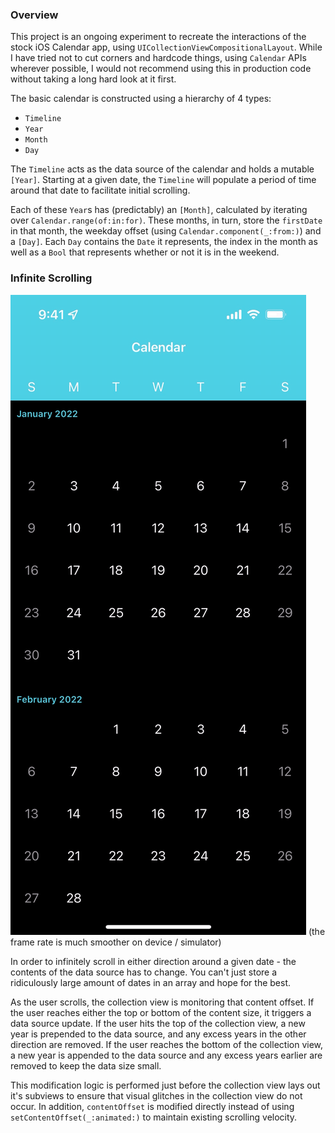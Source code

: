 ### Overview

This project is an ongoing experiment to recreate the interactions of the stock iOS Calendar app, using `UICollectionViewCompositionalLayout`. While I have tried not to cut corners and hardcode things, using `Calendar` APIs wherever possible, I would not recommend using this in production code without taking a long hard look at it first.

The basic calendar is constructed using a hierarchy of 4 types:
- `Timeline`
- `Year`
- `Month`
- `Day`

The `Timeline` acts as the data source of the calendar and holds a mutable `[Year]`. Starting at a given date, the `Timeline` will populate a period of time around that date to facilitate initial scrolling.

Each of these `Year`s has (predictably) an `[Month]`, calculated by iterating over `Calendar.range(of:in:for)`. These months, in turn, store the `firstDate` in that month, the weekday offset (using `Calendar.component(_:from:)`) and a `[Day]`. Each `Day` contains the `Date` it represents, the index in the month as well as a `Bool` that represents whether or not it is in the weekend.

### Infinite Scrolling

![Demo of infinite scrolling collection view](./docs/Images/CompositionalCalendar.gif)
(the frame rate is much smoother on device / simulator)


In order to infinitely scroll in either direction around a given date - the contents of the data source has to change. You can't just store a ridiculously large amount of dates in an array and hope for the best.

As the user scrolls, the collection view is monitoring that content offset. If the user reaches either the top or bottom of the content size, it triggers a data source update. If the user hits the top of the collection view, a new year is prepended to the data source, and any excess years in the other direction are removed. If the user reaches the bottom of the collection view, a new year is appended to the data source and any excess years earlier are removed to keep the data size small.

This modification logic is performed just before the collection view lays out it's subviews to ensure that visual glitches in the collection view do not occur. In addition, `contentOffset` is modified directly instead of using `setContentOffset(_:animated:)` to maintain existing scrolling velocity.
